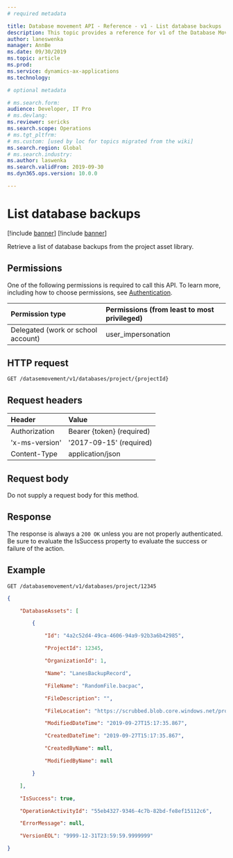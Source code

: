 ```yaml
---
# required metadata

title: Database movement API - Reference - v1 - List database backups
description: This topic provides a reference for v1 of the Database Movement API. 
author: laneswenka
manager: AnnBe
ms.date: 09/30/2019
ms.topic: article
ms.prod: 
ms.service: dynamics-ax-applications
ms.technology: 

# optional metadata

# ms.search.form: 
audience: Developer, IT Pro
# ms.devlang: 
ms.reviewer: sericks
ms.search.scope: Operations
# ms.tgt_pltfrm: 
# ms.custom: [used by loc for topics migrated from the wiki]
ms.search.region: Global
# ms.search.industry: 
ms.author: laswenka
ms.search.validFrom: 2019-09-30
ms.dyn365.ops.version: 10.0.0

---
```


# List database backups

[!include [banner](../../../includes/banner.md)]
[!include [banner](../../../includes/preview-banner.md)]

Retrieve a list of database backups from the project asset library.

## Permissions
One of the following permissions is required to call this API. To learn more, including how to choose permissions, see [Authentication](../dbmovement-api-authentication.md).

|Permission type      | Permissions (from least to most privileged)              |
|:--------------------|:---------------------------------------------------------|
|Delegated (work or school account) | user_impersonation   |

## HTTP request
<!-- { "blockType": "ignored" } -->
```http
GET /datasemovement/v1/databases/project/{projectId}
```
## Request headers

| Header        | Value                      |
|:--------------|:---------------------------|
| Authorization | Bearer {token} (required)  |
| 'x-ms-version'| '2017-09-15' (required)    |
| Content-Type  | application/json           |

## Request body
Do not supply a request body for this method.

## Response
The response is always a `200 OK` unless you are not properly authenticated.  Be sure to evaluate the IsSuccess property to evaluate the success or failure of the action.

## Example
```http
GET /databasemovement/v1/databases/project/12345
```
```json
{

    "DatabaseAssets": [

        {

            "Id": "4a2c52d4-49ca-4606-94a9-92b3a6b42985",

            "ProjectId": 12345,

            "OrganizationId": 1,

            "Name": "LanesBackupRecord",

            "FileName": "RandomFile.bacpac",

            "FileDescription": "",

            "FileLocation": "https://scrubbed.blob.core.windows.net/product-ax7productname/e6244b15-5112-4d1d-a422-49c63496ab6d/AX7ProductName-12-17-83c6e642-676a-4048-b413-6e284f5d1f55-e6244b15-5112-4d1d-a422-49c63496ab6d?sv=2015-12-11&sr=b&sig=rO3zmAZ3zM6s%2FV%2BeihBA2LMVvqMsxbtsnbauvd8keYo%3D&se=2019-09-28T15%3A18%3A05Z&sp=r",

            "ModifiedDateTime": "2019-09-27T15:17:35.867",

            "CreatedDateTime": "2019-09-27T15:17:35.867",

            "CreatedByName": null,

            "ModifiedByName": null

        }

    ],

    "IsSuccess": true,

    "OperationActivityId": "55eb4327-9346-4c7b-82bd-fe8ef15112c6",

    "ErrorMessage": null,

    "VersionEOL": "9999-12-31T23:59:59.9999999"

}
```